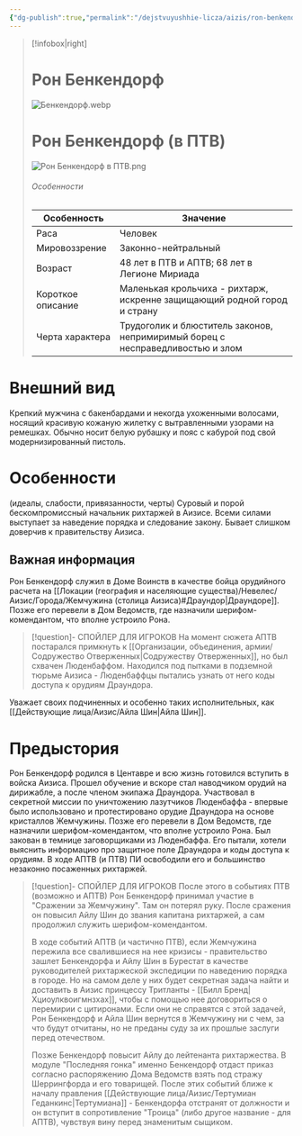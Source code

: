 ```yaml
---
{"dg-publish":true,"permalink":"/dejstvuyushhie-licza/aizis/ron-benkendorf/","dgPassFrontmatter":true}
---
```


> [!infobox|right]
> # Рон Бенкендорф
> ![Бенкендорф.webp](/img/user/%D0%98%D0%B7%D0%BE%D0%B1%D1%80%D0%B0%D0%B6%D0%B5%D0%BD%D0%B8%D1%8F/%D0%91%D0%B5%D0%BD%D0%BA%D0%B5%D0%BD%D0%B4%D0%BE%D1%80%D1%84.webp)
> # Рон Бенкендорф (в ПТВ)
> ![Рон Бенкендорф в ПТВ.png](/img/user/%D0%A0%D0%BE%D0%BD%20%D0%91%D0%B5%D0%BD%D0%BA%D0%B5%D0%BD%D0%B4%D0%BE%D1%80%D1%84%20%D0%B2%20%D0%9F%D0%A2%D0%92.png)
> ###### Особенности
> | Особенность | Значение |
> | ---- | ---- |
> | Раса | Человек|
> | Мировоззрение | Законно-нейтральный |
> | Возраст | 48 лет в ПТВ и АПТВ; 68 лет в Легионе Мириада |
> | Короткое описание |Маленькая крольчиха - рихтарж, искренне защищающий родной город и страну|
> | Черта характера |Трудоголик и блюститель законов, непримиримый борец с несправедливостью и злом|

# Внешний вид
Крепкий мужчина с бакенбардами и некогда ухоженными волосами, носящий красивую кожаную жилетку с вытравленными узорами на ремешках. Обычно носит белую рубашку и пояс с кабурой под свой модернизированный пистоль.

# Особенности
(идеалы, слабости, привязанности, черты)
Суровый и порой бескомпромиссный начальник рихтаржей в Аизисе.
Всеми силами выступает за наведение порядка и следование закону.
Бывает слишком доверчив к правительству Аизиса.

## Важная информация
Рон Бенкендорф служил в Доме Воинств в качестве бойца орудийного расчета на [[Локации (география и населяющие существа)/Невелес/Аизис/Города/Жемчужина (столица Аизиса)#Драундор\|Драундоре]]. Позже его перевели в Дом Ведомств, где назначили шерифом-комендантом, что вполне устроило Рона.
> [!question]- СПОЙЛЕР ДЛЯ ИГРОКОВ
> На момент сюжета АПТВ постарался примкнуть к [[Организации, объединения, армии/Содружество Отверженных\|Содружеству Отверженных]], но был схвачен Люденбаффом. Находился под пытками в подземной тюрьме Аизиса - Люденбаффцы пытались узнать от него коды доступа к орудиям Драундора.

Уважает своих подчиненных и особенно таких исполнительных, как [[Действующие лица/Аизис/Айла Шин\|Айла Шин]].
# Предыстория
Рон Бенкендорф родился в Центавре и всю жизнь готовился вступить в войска Аизиса.
Прошел обучение и вскоре стал наводчиком орудий на дирижабле, а после членом экипажа Драундора. Участвовал в секретной миссии по уничтожению лазутчиков Люденбаффа - впервые было использовано и протестировано орудие Драундора на основе кристаллов Жемчужины.
Позже его перевели в Дом Ведомств, где назначили шерифом-комендантом, что вполне устроило Рона.
Был закован в темнице заговорщиками из Люденбаффа. Его пытали, хотели выяснить информацию про защитное поле Драундора и коды доступа к орудиям. В ходе АПТВ (и ПТВ) ПИ освободили его и большинство незаконно посаженных рихтаржей.
> [!question]- СПОЙЛЕР ДЛЯ ИГРОКОВ
> После этого в событиях ПТВ (возможно и АПТВ) Рон Бенкендорф принимал участие в "Сражении за Жемчужину". Там он потерял руку. После сражения он повысил Айлу Шин до звания капитана рихтаржей, а сам продолжил служить шерифом-комендантом.
> 
> В ходе событий АПТВ (и частично ПТВ), если Жемчужина пережила все свалившиеся на нее кризисы - правительство зашлет Бенкендорфа и Айлу Шин в Бурестат в качестве руководителей рихтаржеской экспедиции по наведению порядка в городе. Но на самом деле у них будет секретная задача найти и доставить в Аизис принцессу Тритланты - [[Билл Бренд\|Хциоулквоигмнзхах]], чтобы с помощью нее договориться о перемирии с цитиронами. Если они не справятся с этой задачей, Рон Бенкендорф и Айла Шин вернутся в Жемчужину ни с чем, за что будут отчитаны, но не преданы суду за их прошлые заслуги перед отечеством.
> 
> Позже Бенкендорф повысит Айлу до лейтенанта рихтаржества. В модуле "Последняя гонка" именно Бенкендорф отдаст приказ согласно распоряжению Дома Ведомств взять под стражу Шеррингфорда и его товарищей. 
> После этих событий ближе к началу правления [[Действующие лица/Аизис/Тертумиан Геданкинс\|Тертумиана]] - Бенкендорфа отстранят от должности и он вступит в сопротивление "Троица" (либо другое название - для АПТВ), чувствуя вину перед знаменитым сыщиком.